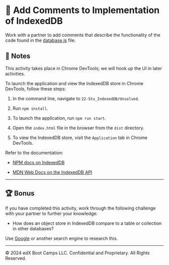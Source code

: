 # 📐 Add Comments to Implementation of IndexedDB

Work with a partner to add comments that describe the functionality of the code found in the [database.js](./Unsolved/src/js/database.js) file.

## 📝 Notes

This activity takes place in Chrome DevTools; we will hook up the UI in later activities.

To launch the application and view the IndexedDB store in Chrome DevTools, follow these steps:

1. In the command line, navigate to `22-Stu_IndexedDB/Unsolved`.

2. Run `npm install`.

3. To launch the application, run `npm run start`.

4. Open the `index.html` file in the browser from the  `dist` directory.

5. To view the IndexedDB store, visit the `Application` tab in Chrome DevTools.

Refer to the documentation:

* [NPM docs on IndexedDB](https://www.npmjs.com/package/idb)

* [MDN Web Docs on the IndexedDB API](https://developer.mozilla.org/en-US/docs/Web/API/IndexedDB_API)

---

## 🏆 Bonus

If you have completed this activity, work through the following challenge with your partner to further your knowledge:

* How does an object store in IndexedDB compare to a table or collection in other databases?

Use [Google](https://www.google.com) or another search engine to research this.

---
© 2024 edX Boot Camps LLC. Confidential and Proprietary. All Rights Reserved.
